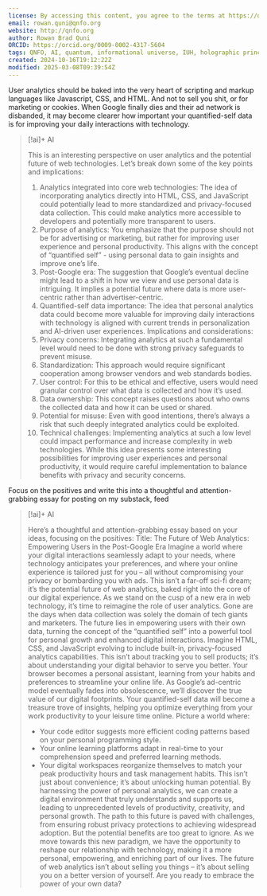 ```yaml
---
license: By accessing this content, you agree to the terms at https://qnfo.org/LICENSE
email: rowan.quni@qnfo.org
website: http://qnfo.org
author: Rowan Brad Quni
ORCID: https://orcid.org/0009-0002-4317-5604
tags: QNFO, AI, quantum, informational universe, IUH, holographic principle
created: 2024-10-16T19:12:22Z
modified: 2025-03-08T09:39:54Z
---
```


User analytics should be baked into the very heart of scripting and markup languages like Javascript, CSS, and HTML. And not to sell you shit, or for marketing or cookies. When Google finally dies and their ad network is disbanded, it may become clearer how important your quantified-self data is for improving your daily interactions with technology.

> [!ai]+ AI
>
> This is an interesting perspective on user analytics and the potential future of web technologies. Let’s break down some of the key points and implications:
> 1. Analytics integrated into core web technologies:
> The idea of incorporating analytics directly into HTML, CSS, and JavaScript could potentially lead to more standardized and privacy-focused data collection. This could make analytics more accessible to developers and potentially more transparent to users.
> 2. Purpose of analytics:
> You emphasize that the purpose should not be for advertising or marketing, but rather for improving user experience and personal productivity. This aligns with the concept of “quantified self” - using personal data to gain insights and improve one’s life.
> 3. Post-Google era:
> The suggestion that Google’s eventual decline might lead to a shift in how we view and use personal data is intriguing. It implies a potential future where data is more user-centric rather than advertiser-centric.
> 4. Quantified-self data importance:
> The idea that personal analytics data could become more valuable for improving daily interactions with technology is aligned with current trends in personalization and AI-driven user experiences.
> Implications and considerations:
> 1. Privacy concerns: Integrating analytics at such a fundamental level would need to be done with strong privacy safeguards to prevent misuse.
> 2. Standardization: This approach would require significant cooperation among browser vendors and web standards bodies.
> 3. User control: For this to be ethical and effective, users would need granular control over what data is collected and how it’s used.
> 4. Data ownership: This concept raises questions about who owns the collected data and how it can be used or shared.
> 5. Potential for misuse: Even with good intentions, there’s always a risk that such deeply integrated analytics could be exploited.
> 6. Technical challenges: Implementing analytics at such a low level could impact performance and increase complexity in web technologies.
> While this idea presents some interesting possibilities for improving user experiences and personal productivity, it would require careful implementation to balance benefits with privacy and security concerns.

Focus on the positives and write this into a thoughtful and attention-grabbing essay for posting on my substack, feed

> [!ai]+ AI
>
> Here’s a thoughtful and attention-grabbing essay based on your ideas, focusing on the positives:
> Title: The Future of Web Analytics: Empowering Users in the Post-Google Era
> Imagine a world where your digital interactions seamlessly adapt to your needs, where technology anticipates your preferences, and where your online experience is tailored just for you – all without compromising your privacy or bombarding you with ads. This isn’t a far-off sci-fi dream; it’s the potential future of web analytics, baked right into the core of our digital experience.
> As we stand on the cusp of a new era in web technology, it’s time to reimagine the role of user analytics. Gone are the days when data collection was solely the domain of tech giants and marketers. The future lies in empowering users with their own data, turning the concept of the “quantified self” into a powerful tool for personal growth and enhanced digital interactions.
> Imagine HTML, CSS, and JavaScript evolving to include built-in, privacy-focused analytics capabilities. This isn’t about tracking you to sell products; it’s about understanding your digital behavior to serve you better. Your browser becomes a personal assistant, learning from your habits and preferences to streamline your online life.
> As Google’s ad-centric model eventually fades into obsolescence, we’ll discover the true value of our digital footprints. Your quantified-self data will become a treasure trove of insights, helping you optimize everything from your work productivity to your leisure time online.
> Picture a world where:
> - Your code editor suggests more efficient coding patterns based on your personal programming style.
> - Your online learning platforms adapt in real-time to your comprehension speed and preferred learning methods.
> - Your digital workspaces reorganize themselves to match your peak productivity hours and task management habits.
> This isn’t just about convenience; it’s about unlocking human potential. By harnessing the power of personal analytics, we can create a digital environment that truly understands and supports us, leading to unprecedented levels of productivity, creativity, and personal growth.
> The path to this future is paved with challenges, from ensuring robust privacy protections to achieving widespread adoption. But the potential benefits are too great to ignore. As we move towards this new paradigm, we have the opportunity to reshape our relationship with technology, making it a more personal, empowering, and enriching part of our lives.
> The future of web analytics isn’t about selling you things – it’s about selling you on a better version of yourself. Are you ready to embrace the power of your own data?
